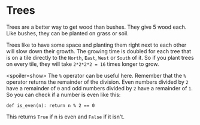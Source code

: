 # Trees
Trees are a better way to get wood than bushes. They give 5 wood each. Like bushes, they can be planted on grass or soil.

Trees like to have some space and planting them right next to each other will slow down their growth. The growing time is doubled for each tree that is on a tile directly to the `North`, `East`, `West` or `South` of it. So if you plant trees on every tile, they will take `2*2*2*2 = 16` times longer to grow.

<spoiler=show> The `%` operator can be useful here. Remember that the `%` operator returns the remainder of the division. Even numbers divided by `2` have a remainder of `0` and odd numbers divided by `2` have a remainder of `1`.
So you can check if a number is even like this:

`def is_even(n):
	return n % 2 == 0`

This returns `True` if n is even and `False` if it isn't.
</spoiler>